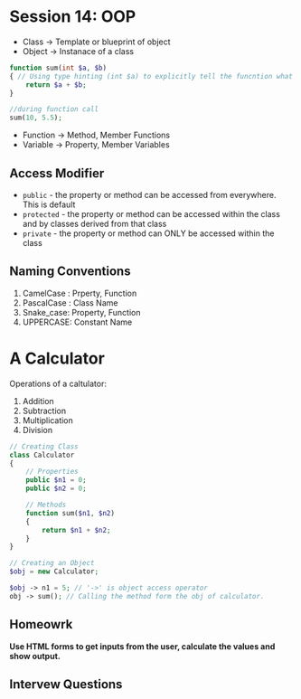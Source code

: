 # Session 14: OOP

* Class  -> Template or blueprint of object
* Object -> Instanace of a class

```php
function sum(int $a, $b)
{ // Using type hinting (int $a) to explicitly tell the funcntion what type of parameter it will take.
    return $a + $b;
}

//during function call
sum(10, 5.5);

```

* Function -> Method, Member Functions
* Variable -> Property, Member Variables

## Access Modifier

* `public` - the property or method can be accessed from everywhere. This is default
* `protected` - the property or method can be accessed within the class and by classes derived from that class
* `private` - the property or method can ONLY be accessed within the class

## Naming Conventions

1. CamelCase : Prperty, Function
2. PascalCase : Class Name
3. Snake_case: Property, Function
4. UPPERCASE: Constant Name

# A Calculator

Operations of a caltulator:

1. Addition
2. Subtraction
3. Multiplication
4. Division

```php
// Creating Class
class Calculator
{
    // Properties
    public $n1 = 0;
    public $n2 = 0;

    // Methods
    function sum($n1, $n2)
    {
        return $n1 + $n2;
    }
}

// Creating an Object
$obj = new Calculator;

$obj -> n1 = 5; // '->' is object access operator
obj -> sum(); // Calling the method form the obj of calculator.
```

## Homeowrk

**Use HTML forms to get inputs from the user, calculate the values and show output.**

## Intervew Questions
